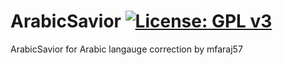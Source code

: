ArabicSavior [![License: GPL v3](https://img.shields.io/badge/License-GPLv3-blue.svg)](https://www.gnu.org/licenses/gpl-3.0)
============
ArabicSavior for Arabic langauge correction by mfaraj57
